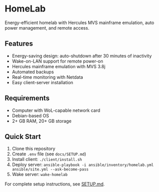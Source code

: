 # HomeLab

Energy-efficient homelab with Hercules MVS mainframe emulation, auto power management, and remote access.

## Features

- Energy-saving design: auto-shutdown after 30 minutes of inactivity
- Wake-on-LAN support for remote power-on
- Hercules mainframe emulation with MVS 3.8j
- Automated backups
- Real-time monitoring with Netdata
- Easy client-server installation

## Requirements

- Computer with WoL-capable network card
- Debian-based OS
- 2+ GB RAM, 20+ GB storage

## Quick Start

1. Clone this repository
2. Create `.env` file (see `docs/SETUP.md`)
3. Install client: `./client/install.sh`
4. Deploy server: `ansible-playbook -i ansible/inventory/homelab.yml ansible/site.yml --ask-become-pass`
5. Wake server: `wake-homelab`

For complete setup instructions, see [SETUP.md](docs/SETUP.md).
